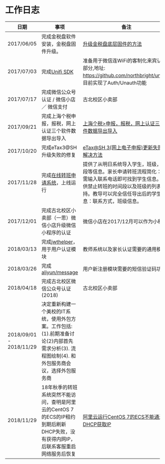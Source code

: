 # 工作日志

| 日期 | 事项 | 备注 |
| ---- | ---- | ---- |
| 2017/06/05 | 完成金税盘软件安装，金税盘固件升级。 | [升级金税盘底层固件的方法](https://github.com/northbright/Notes/blob/master/Software/caiwu/jinshuipan/update-jinshuipan-firmware.md) |
| 2017/07/03 | 完成[Unifi SDK](https://github.com/northbright/unifi) | 准备用于微信连WiFi的客制化来宾认证部分,地址: <https://github.com/northbright/unifi>，目前实现了Auth/Unauth功能 |
| 2017/07/17 | 完成微信公众号认证 / 微信小店 ／ 微信支付 | 古北校区小卖部 |
| 2017/09/21 | 完成上海个税申报，报税，网上认证三个软件数据导出导入 | [上海个税>申报，报税，网上认证三个软件数据导出导入](https://github.com/northbright/Notes/blob/master/Software/caiwu/geshui-baoshui-wangshangyanzheng-data-export-and-import.md) |
| 2017/10/20 | 完成eTax3@SH升级失败的修复 | [eTax@SH 3(网上电子申报)更新失败的解决方法](https://github.com/northbright/Notes/blob/master/Software/caiwu/eTaxSH3-failed-to-update/eTaxSH3-failed-to-update.md) |
| 2017/11/28 | 完成[在线转班申请系统](https://github.com/shchnmz/zb)，上线运行 | 提供了从明日系统导入学生，班级，时段等信息。家长申请转班流程简化：只需输入联系电话即可找到学生信息。提供禁止转班的时间段以及班级的列表支持。教导可以完全信任导出后的学生信息：联系方式，班级信息。 |
| 2017/12/01 | 完成古北校区小卖部（一思）微信小店升级微信小程序的认证 | 微信小店在2017/12月可以作为小程序 |
| 2018/03/13 | 完成[jwthelper](https://github.com/northbright/jwthelper)，用于用户认证模块 | 教师系统以及家长认证需要的通用模块 |
| 2018/03/26 | 完成[aliyun/message](https://github.com/northbright/aliyun/tree/master/message) | 用户新注册模块需要的短信验证码功能 |
| 2018/04/18 | 完成古北校区微信公众号认证(2018) | 古北校区小卖部 |
| 2018/09/01 - 2018/11/29 | 决定重新构建一个美校的IT系统，使用外包方案。工作包括:(1).前期准备讨论(2)内部首先需求分析(3). 流程图绘制(4). 和外包服务商会议，选择外包服务商 | |
| 2018/11/29 | 18年秋季的转班系统突然不能访问，查明是阿里云的CentOS 7的ECS的IP租约到期后刷新DHCP失败，没有获得内网IP，后联系客服重启网络服务后恢复 | [阿里云运行CentOS 7的ECS不能通过DHCP获取IP](https://github.com/northbright/Notes/blob/master/aliyun/can-not-get-ip-via-dhcp-on-centos-7-ecs.md) |
